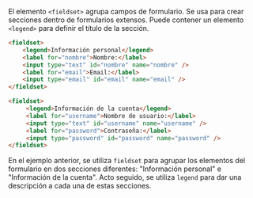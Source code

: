 El elemento `<fieldset>` agrupa campos de formulario. Se usa para crear secciones dentro de formularios extensos. Puede contener un elemento `<legend>` para definir el título de la sección.

```HTML
<fieldset>
    <legend>Información personal</legend>
    <label for="nombre">Nombre:</label>
    <input type="text" id="nombre" name="nombre" />
    <label for="email">Email:</label>
    <input type="email" id="email" name="email" />
</fieldset>

<fieldset>
     <legend>Información de la cuenta</legend>
     <label for="username">Nombre de usuario:</label>
     <input type="text" id="username" name="username" />
     <label for="password">Contraseña:</label>
     <input type="password" id="password" name="password" />
</fieldset>
```

En el ejemplo anterior, se utiliza `fieldset` para agrupar los elementos del formulario en dos secciones diferentes: "Información personal" e "Información de la cuenta". Acto seguido, se utiliza `legend` para dar una descripción a cada una de estas secciones.

